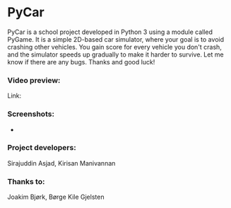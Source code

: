 # PyCar
PyCar is a school project developed in Python 3 using a module called PyGame. It is a simple 2D-based car simulator, where your goal is to avoid crashing other vehicles. You gain score for every vehicle you don't crash, and the simulator speeds up gradually to make it harder to survive. Let me know if there are any bugs. Thanks and good luck!

### Video preview:
Link: 

### Screenshots:
-

### Project developers:
Sirajuddin Asjad, Kirisan Manivannan

### Thanks to:
Joakim Bjørk, Børge Kile Gjelsten